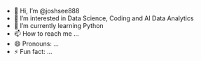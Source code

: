 - 👋 Hi, I’m @joshsee888
- 👀 I’m interested in Data Science, Coding and AI Data Analytics
- 🌱 I’m currently learning Python
- 📫 How to reach me ...
- 😄 Pronouns: ...
- ⚡ Fun fact: ...

<!---
joshsee888/joshsee888 is a ✨ special ✨ repository because its `README.md` (this file) appears on your GitHub profile.
You can click the Preview link to take a look at your changes.
--->
